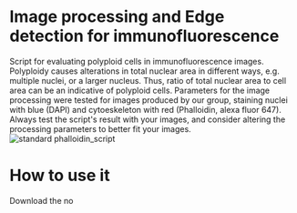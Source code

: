 # Image processing and Edge detection for immunofluorescence
Script for evaluating polyploid cells in immunofluorescence images. Polyploidy causes alterations in total nuclear area in different ways, e.g. multiple nuclei, or a larger nucleus. Thus, ratio of total nuclear area to cell area can be an indicative of polyploid cells. Parameters for the image processing were tested for images produced by our group, staining nuclei with blue (DAPI) and cytoeskeleton with red (Phalloidin, alexa fluor 647). Always test the script's result with your images, and consider altering the processing parameters to better fit your images.
![standard phalloidin_script](https://github.com/user-attachments/assets/d806e314-70fe-40f2-aa8c-05f79bbc21f5)

# How to use it
Download the no
